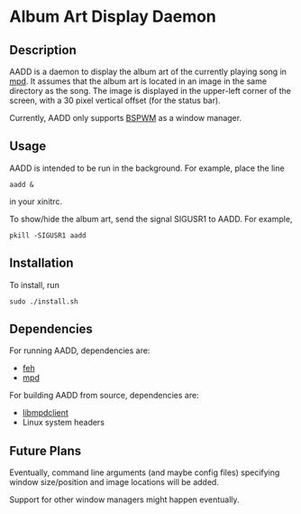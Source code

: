 # Album Art Display Daemon
## Description
AADD is a daemon to display the album art of the currently playing song in [mpd](https://www.musicpd.org/).
It assumes that the album art is located in an image in the same directory as the song.
The image is displayed in the upper-left corner of the screen, with a 30 pixel vertical offset (for the status bar).

Currently, AADD only supports [BSPWM](https://github.com/baskerville/bspwm) as a window manager.

## Usage
AADD is intended to be run in the background. For example, place the line

    aadd &

in your xinitrc.

To show/hide the album art, send the signal SIGUSR1 to AADD. For example,

    pkill -SIGUSR1 aadd

## Installation
To install, run

    sudo ./install.sh

## Dependencies
For running AADD, dependencies are:

* [feh](https://feh.finalrewind.org/)
* [mpd](https://www.musicpd.org/)

For building AADD from source, dependencies are:

* [libmpdclient](https://www.musicpd.org/libs/libmpdclient/)
* Linux system headers

## Future Plans
Eventually, command line arguments (and maybe config files) specifying window size/position and image locations will be added.

Support for other window managers might happen eventually.

